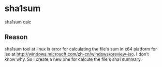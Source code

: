 # sha1sum
sha1sum calc

## Reason

sha1sum tool at linux is error for calculating the file's sum in x64 platform for iso at http://windows.microsoft.com/zh-cn/windows/preview-iso. I don't know why.
So I create a new one for calcute the file's sha1 summary.



